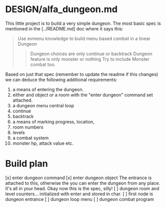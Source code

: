 # DESIGN/alfa_dungeon.md

This little project is to build a very simple dungeon. The most basic spec is 
mentioned in the [../README.md] doc where it says this:

> Use evmenu knowledge to build menu based combat in a linear Dungeon
>> Dungeon choices are only continue or backtrack
>> Dungeon feature is only monster or nothing
>> Try to include Monster combat too.


Based on just that spec (remember to update the readme if this changes) we can 
deduce the following additional requirements:

1. a means of entering the dungeon. 
  1. either and object or a room with the "enter dungeon" command set attached.
1. a dungeon menu central loop 
  1. continue
  2. backtrack
1. a means of marking progress, location,
  1. room numbers
  2. levels
1. a combat system
  1. monster hp, attack value etc.


# Build plan

[x] enter dungeon command
[x] enter dungeon object
    The entrance is attached to this, otherwise the you can enter the dungeon
    from any place. It's all in your head. Okay now this is the spec, silly!
[ ] dungeon room and level counters... initialized with enter and stored in char.
[ ] first node is dungeon entrance
[ ] dungeon loop menu
[ ] dungeon combat program
